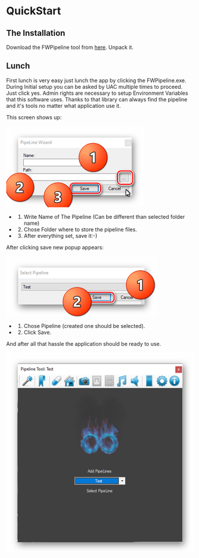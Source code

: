 # QuickStart

## The Installation

Download the FWPipeline tool from [here](https://fwstorage.imfast.io/FWPipeLine/Apps/FWPipeline.rar).
Unpack it.

## Lunch

First lunch is very easy just lunch the app by clicking the FWPipeline.exe. During Initial setup you can be asked by UAC multiple times to proceed. Just click yes. Admin rights are necessary to setup Environment Variables that this software uses. Thanks to that library can always find the pipeline and it's tools no matter what application use it. 

This screen shows up:

![github pages](_images/1.png)

  - 1. Write Name of The Pipeline (Can be different than selected folder name)     
  - 2. Chose Folder where to store the pipeline files.
  - 3. After everything set, save it:-)

After clicking save new popup appears:

![github pages](_images/3.png)

  - 1. Chose Pipeline (created one should be selected).
  - 2. Click Save.

And after all that hassle the application should be ready to use.

![github pages](_images/2.png)